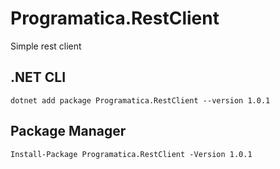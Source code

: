# Programatica.RestClient
Simple rest client

## .NET CLI
```
dotnet add package Programatica.RestClient --version 1.0.1
```

## Package Manager
```
Install-Package Programatica.RestClient -Version 1.0.1
```


